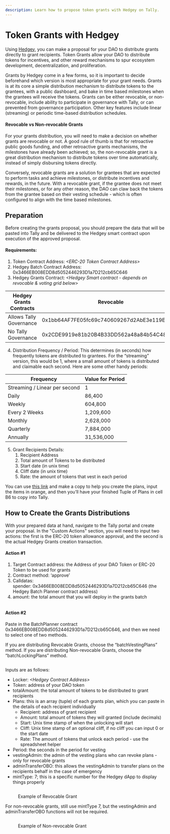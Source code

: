```yaml
---
description: Learn how to propose token grants with Hedgey on Tally.
---
```


# Token Grants with Hedgey

Using [Hedgey](http://app.hedgey.finance), you can make a proposal for your DAO to distribute grants directly to grant recipients. Token Grants allow your DAO to distribute tokens for incentives, and other reward mechanisms to spur ecosystem development, decentralization, and proliferation.&#x20;

Grants by Hedgey come in a few forms, so it is important to decide beforehand which version is most appropriate for your grant needs. Grants is at its core a simple distribution mechanism to distribute tokens to the grantees, with a public dashboard, and bake in time based milestones when the grantees will receive the tokens. Grants can be either revocable, or non-revocable, include ability to participate in governance with Tally, or can prevented from governance participation. Other key features include linear (streaming) or periodic time-based distribution schedules.

#### Revocable vs Non-revocable Grants

For your grants distribution, you will need to make a decision on whether grants are revocable or not. A good rule of thumb is that for retroactive public goods funding, and other retroactive grants mechanisms, the milestones have already been achieved; so, the non-revocable grant is a great distribution mechanism to distribute tokens over time automatically, instead of simply disbursing tokens directly.&#x20;

Conversely, revocable grants are a solution for grantees that are expected to perform tasks and achieve milestones, or distribute incentives and rewards, in the future. With a revocable grant, if the grantee does not meet their milestones, or for any other reason, the DAO can claw back the tokens from the grantee based on their vesting schedule - which is often configured to align with the time based milestones.&#x20;

## Preparation

Before creating the grants proposal, you should prepare the data that will be pasted into Tally and be delivered to the Hedgey smart contract upon execution of the approved proposal.&#x20;

#### Requirements:&#x20;

1. Token Contract Address: _\<ERC-20 Token Contract Address>_
2. Hedgey Batch Contract Address: 0x3466EB008EDD8d5052446293D1a7D212cb65C646
3. Hedgey Grants Contract: _\<Hedgey Smart contract - depends on revocable & voting grid below>_

| Hedgey Grants Contracts | Revocable                                  | Not Revocable                              |
| ----------------------- | ------------------------------------------ | ------------------------------------------ |
| Allows Tally Governance | 0x1bb64AF7FE05fc69c740609267d2AbE3e119Ef82 | 0x73cD8626b3cD47B009E68380720CFE6679A3Ec3D |
| No Tally Governance     | 0x2CDE9919e81b20B4B33DD562a48a84b54C48F00C | 0x1961A23409CA59EEDCA6a99c97E4087DaD752486 |

4. Distribution Frequency / Period: This determines (in seconds) how frequently tokens are distributed to grantees. For the “streaming” version, this would be 1, where a small amount of tokens is distributed and claimable each second. Here are some other handy periods:&#x20;

| Frequency                     | Value for Period |
| ----------------------------- | ---------------- |
| Streaming / Linear per second | 1                |
| Daily                         | 86,400           |
| Weekly                        | 604,800          |
| Every 2 Weeks                 | 1,209,600        |
| Monthly                       | 2,628,000        |
| Quarterly                     | 7,884,000        |
| Annually                      | 31,536,000       |

5. &#x20;Grant Recipients Details:&#x20;
   1. Recipient Address
   2. Total amount of Tokens to be distributed
   3. Start date (in unix time)
   4. Cliff date (in unix time)
   5. Rate: the amount of tokens that vest in each period

You can use [this link](https://docs.google.com/spreadsheets/d/1uPW2cqSK_aXuOR873b_Q_Zajx0P4Czq7P9Riqy_Nm5s/edit?usp=sharing) and make a copy to help you create the plans, input the items in orange, and then you’ll have your finished Tuple of Plans in cell B6 to copy into Tally.&#x20;

## How to Create the Grants Distributions

With your prepared data at hand, navigate to the Tally portal and create your proposal. In the "Custom Actions" section, you will need to input two actions: the first is the ERC-20 token allowance approval, and the second is the actual Hedgey Grants creation transaction.&#x20;

#### Action #1&#x20;

1. Target Contract address: the Address of your DAO Token or ERC-20 Token to be used for grants
2. Contract method: ‘approve’
3. Calldatas:\
   spender: 0x3466EB008EDD8d5052446293D1a7D212cb65C646 (the Hedgey Batch Planner contract address)
4. amount: the total amount that you will deploy in the grants batch

<figure><img src="https://lh7-us.googleusercontent.com/xt0aLOthGx46QjL0PHIx0GOqi__U28DXSn8GQoF23lSwteqbtWT-uvlrVMf9m8WWrPX2lXugtE8jKi1IHcW__W6TWsWQhVvD1gFQJmuEEMGtqyfpYvLrCzRJWxgSkPXQjcSfKjb4wLLIlqMyyFtfMKo" alt=""><figcaption></figcaption></figure>

#### Action #2

Paste in the BatchPlanner contract 0x3466EB008EDD8d5052446293D1a7D212cb65C646, and then we need to select one of two methods.&#x20;

If you are distributing Revocable Grants, choose the “batchVestingPlans” method. If you are distributing Non-revocable Grants, choose the “batchLockingPlans” method.&#x20;

<figure><img src="https://lh7-us.googleusercontent.com/oiy0ooT4HjX4K7IYHswxvpV2Y0C4h2NEHUocj6TgZYooT7RdYGtNAmHZaX8KLeHJYfJ85FpwzthB7_54nTbnQFj4b0XhDWCpR971oKY4wmOveUAcSjeJlwP-nna2I1lu49wMdO3R6eCbcf1xab0Y4x4" alt=""><figcaption></figcaption></figure>

Inputs are as follows:

* Locker: _\<Hedgey Contract Address>_
* Token: address of your DAO token
* totalAmount: the total amount of tokens to be distributed to grant recipients
* Plans: this is an array (tuple) of each grants plan, which you can paste in the details of each recipient individually
  * Recipient: address of grant recipient
  * Amount: total amount of tokens they will granted (include decimals)
  * Start: Unix time stamp of when the unlocking will start
  * Cliff: Unix time stamp of an optional cliff, if no cliff you can input 0 or the start date
  * Rate: The amount of tokens that unlock each period - use the spreadsheet helper
* Period: the seconds in the period for vesting&#x20;
* vestingAdmin: the admin of the vesting plans who can revoke plans - only for revocable grants
* adminTransferOBO: this allows the vestingAdmin to transfer plans on the recipients behalf in the case of emergency
* mintType: 7; this is a specific number for the Hedgey dApp to display things properly

<figure><img src="https://lh7-us.googleusercontent.com/hemppymVrgav0GrGzDKVCAQg-STg74j5FKae_UnnFc6p5NrGzE93-KNK5iw_lxZmBt1PmZhOjZJeXSnoRvCt6cEKwkiUDzm7Hze5GAyl4hXXQyc1tVRRQlr4t2ylbsFIFO2ADOyQ3B6h0OkTTeYyUBo" alt=""><figcaption><p>Example of Revocable Grant</p></figcaption></figure>

For non-revocable grants, still use mintType 7, but the vestingAdmin and adminTransferOBO functions will not be required.

<figure><img src="https://lh7-us.googleusercontent.com/DyCgOIUBSSGkRHAofduFe37eXt-gXezhalzJ5DgPLQ_S6-vLrXxODJMyM_5c6jZObOMVlL-6V4UF_r_tn47-xMMAECSXp-GIQoIxThUsLoIlqOJP-yKDAqik-bsfeMQAIGtU7MyenXRLDCwG2Nw1kyw" alt=""><figcaption><p>Example of Non-revocable Grant</p></figcaption></figure>
